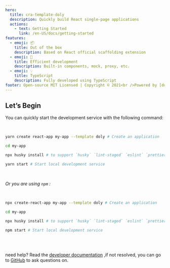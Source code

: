 ```yaml
---
hero:
  title: cra-template-doly
  description: Quickly build React single-page applications
  actions:
    - text: Getting Started
      link: /en-US/docs/getting-started
features:
  - emoji: 📦
    title: Out of the box
    description: Based on React official scaffolding extension
  - emoji: 🚀
    title: Efficient development
    description: Built-in components, mock, proxy, etc.
  - emoji: 💡
    title: TypeScript
    description: Fully developed using TypeScript
footer: Open-source MIT Licensed | Copyright © 2021<br />Powered by [dumi](https://d.umijs.org)
---
```


## Let’s Begin

You can quickly start the development service with the following command:

<br/>

```bash
yarn create react-app my-app --template doly # Create an application

cd my-app

npx husky install # to support `husky` `lint-staged` `eslint` `prettier` `commitlint`

yarn start # Start local development service
```

<br/>

_Or you are using `npm` :_

<br/>

```bash
npx create-react-app my-app --template doly # Create an application

cd my-app

npx husky install # to support `husky` `lint-staged` `eslint` `prettier` `commitlint`

npm start # Start local development service
```

<br/>
<br/>

need help? Read the [developer documentation](/en-US/docs) ,if not resolved, you can go to [GitHub](https://github.com/doly-dev/cra-template-doly/issues) to ask questions on.
